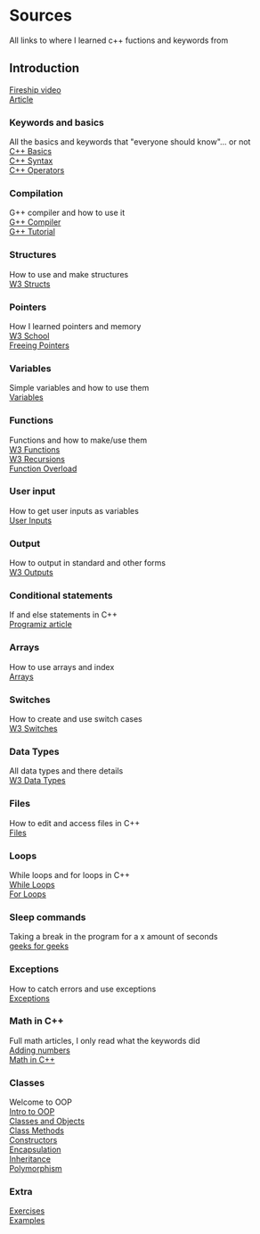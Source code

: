 # Sources
All links to where I learned c++ fuctions and keywords from

## Introduction
[Fireship video](https://www.youtube.com/watch?v=MNeX4EGtR5Y)  
[Article](https://www.geeksforgeeks.org/top-10-reasons-to-learn-c-plus-plus/)

### Keywords and basics
All the basics and keywords that "everyone should know"... or not  
[C++ Basics](https://www.geeksforgeeks.org/cpp-keywords/)  
[C++ Syntax](https://www.w3schools.com/cpp/cpp_syntax.asp)  
[C++ Operators](https://www.w3schools.com/cpp/cpp_operators.asp)

### Compilation
G++ compiler and how to use it  
[G++ Compiler](https://www3.cs.stonybrook.edu/~alee/g++/g++.html)  
[G++ Tutorial](https://www.tutorialspoint.com/How-to-compile-and-run-the-Cplusplus-program)

### Structures
How to use and make structures  
[W3 Structs](https://www.w3schools.com/cpp/cpp_structs.asp)

### Pointers
How I learned pointers and memory  
[W3 School](https://www.w3schools.com/cpp/cpp_pointers.asp)  
[Freeing Pointers](https://www.geeksforgeeks.org/delete-and-free-in-cpp/)

### Variables
Simple variables and how to use them  
[Variables](https://www.w3schools.com/cpp/cpp_variables.asp)

### Functions
Functions and how to make/use them  
[W3 Functions](https://www.w3schools.com/cpp/cpp_functions.asp)  
[W3 Recursions](https://www.w3schools.com/cpp/cpp_functions_recursion.asp)  
[Function Overload](https://www.w3schools.com/cpp/cpp_function_overloading.asp)  

### User input
How to get user inputs as variables  
[User Inputs](https://www.w3schools.com/cpp/cpp_user_input.asp)

### Output
How to output in standard and other forms  
[W3 Outputs](https://www.w3schools.com/cpp/cpp_output.asp)

### Conditional statements
If and else statements in C++  
[Programiz article](https://www.programiz.com/cpp-programming/if-else)

### Arrays
How to use arrays and index  
[Arrays](https://www.w3schools.com/cpp/cpp_arrays.asp)

### Switches
How to create and use switch cases  
[W3 Switches](https://www.w3schools.com/cpp/cpp_switch.asp)

### Data Types
All data types and there details  
[W3 Data Types](https://www.w3schools.com/cpp/cpp_data_types.asp)

### Files
How to edit and access files in C++  
[Files](https://www.w3schools.com/cpp/cpp_files.asp)

### Loops
While loops and for loops in C++  
[While Loops](https://www.w3schools.com/cpp/cpp_while_loop.asp)  
[For Loops](https://www.w3schools.com/cpp/cpp_for_loop.asp)

### Sleep commands
Taking a break in the program for a x amount of seconds  
[geeks for geeks](https://www.geeksforgeeks.org/sleep-function-in-cpp/)

### Exceptions
How to catch errors and use exceptions  
[Exceptions](https://www.w3schools.com/cpp/cpp_exceptions.asp)

### Math in C++
Full math articles, I only read what the keywords did  
[Adding numbers](https://www.programiz.com/cpp-programming/examples/add-numbers)  
[Math in C++](https://www.w3schools.com/cpp/cpp_math.asp)

### Classes
Welcome to OOP  
[Intro to OOP](https://www.w3schools.com/cpp/cpp_oop.asp)  
[Classes and Objects](https://www.w3schools.com/cpp/cpp_classes.asp)  
[Class Methods](https://www.w3schools.com/cpp/cpp_class_methods.asp)  
[Constructors](https://www.w3schools.com/cpp/cpp_constructors.asp)  
[Encapsulation](https://www.w3schools.com/cpp/cpp_encapsulation.asp)  
[Inheritance](https://www.w3schools.com/cpp/cpp_inheritance.asp)  
[Polymorphism](https://www.w3schools.com/cpp/cpp_polymorphism.asp)  

### Extra
[Exercises](https://www.w3schools.com/cpp/cpp_exercises.asp)  
[Examples](https://www.w3schools.com/cpp/cpp_examples.asp)

